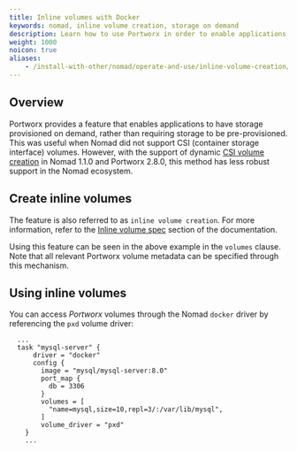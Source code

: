 ```yaml
---
title: Inline volumes with Docker
keywords: nomad, inline volume creation, storage on demand
description: Learn how to use Portworx in order to enable applications to have storage provisioned on demand rathern than pre-provisioned.
weight: 1000
noicon: true
aliases:
    - /install-with-other/nomad/operate-and-use/inline-volume-creation/
---
```

## Overview

Portworx provides a feature that enables applications to have storage provisioned on demand, rather than requiring storage to be pre-provisioned. This was useful when Nomad did not support CSI (container storage interface) volumes. However, with the support of dynamic [CSI volume creation](/operations/operate-other/operate-nomad/volume-lifecycle/) in Nomad 1.1.0 and Portworx 2.8.0, this method has less robust support in the Nomad ecosystem. 

## Create inline volumes

The feature is also referred to as `inline volume creation`. For more information, refer to the [Inline volume spec](/reference/cli/create-and-manage-volumes) section of the documentation.

Using this feature can be seen in the above example in the `volumes` clause. Note that all relevant Portworx volume metadata can be specified through this mechanism.

## Using inline volumes

You can access _Portworx_ volumes through the Nomad `docker` driver by referencing the `pxd` volume driver:

  ```text
    ...
    task "mysql-server" {
        driver = "docker"
        config {
          image = "mysql/mysql-server:8.0"
          port_map {
            db = 3306
          }
          volumes = [
            "name=mysql,size=10,repl=3/:/var/lib/mysql",
          ]
          volume_driver = "pxd"
      }
      ...
  ```
